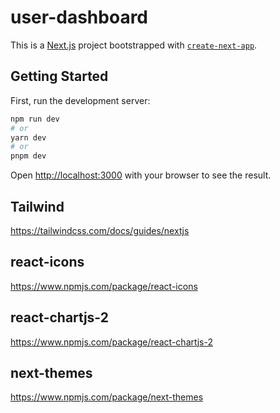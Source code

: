 # user-dashboard

This is a [Next.js](https://nextjs.org/) project bootstrapped with [`create-next-app`](https://github.com/vercel/next.js/tree/canary/packages/create-next-app).

## Getting Started

First, run the development server:

```bash
npm run dev
# or
yarn dev
# or
pnpm dev
```

Open [http://localhost:3000](http://localhost:3000) with your browser to see the result.

## Tailwind

<https://tailwindcss.com/docs/guides/nextjs>

## react-icons

<https://www.npmjs.com/package/react-icons>

## react-chartjs-2

<https://www.npmjs.com/package/react-chartjs-2>

## next-themes

<https://www.npmjs.com/package/next-themes>
